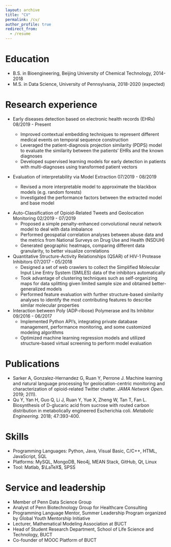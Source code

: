 ```yaml
---
layout: archive
title: "CV"
permalink: /cv/
author_profile: true
redirect_from:
  - /resume
---
```


Education
======
* B.S. in Bioengineering, Beijing University of Chemical Technology, 2014-2018
* M.S. in Data Science, University of Pennsylvania, 2018-2020 (expected)

Research experience
======
* Early diseases detection based on electronic health records (EHRs) 								 08/2019 - Present
  * Improved  contextual  embedding  techniques  to  represent  different  medical  events on temporal sequence construction
  * Leveraged the patient-diagnosis projection similarity (PDPS) model to evaluate the similarity between the patients’ EHRs and the known diagnoses
  * Developed supervised learning models for early detection in patients with multi-diagnoses using transformed patient vectors

* Evaluation of interpretability via Model Extraction                                                                07/2019 - 08/2019
  * Revised a more interpretable model to approximate the blackbox models (e.g. random forests)
  * Investigated the performance factors between the extracted model and base model
- Auto-Classification of Opioid-Related Tweets and Geolocation Monitoring                      02/2019 - 07/2019
  - Proposed a simple penalty-enhanced convolutional neural network model to deal with data imbalance
  - Performed geospatial correlation analyses between abuse data and the metrics from National Surveys on Drug Use and Health (NSDUH)
  - Generated geographic heatmaps, comparing different data granularity, to better visualize correlations
- Quantitative Structure-Activity Relationships (QSAR) of HIV-1 Protease Inhibitors          07/2017 - 05/2018
  - Designed a set of web crawlers to collect the Simplified Molecular Input Line Entry System (SMILES) data of the inhibitors automatically
  - Took advantage of clustering techniques such as self-organizing maps for data splitting given limited sample size and obtained better-generalized models
  - Performed feature evaluation with further structure-based similarity analyses to identify the most contributing features to describe similar molecular properties
- Interaction between Poly (ADP-ribose) Polymerase and Its Inhibitor                                 09/2016 - 06/2017
  - Implemented Python API’s, integrating private database management, performance monitoring, and some customized modeling algorithms
  - Optimized machine learning regression models and utilized structure-based virtual screening to perform model evaluation

Publications
======

- Sarker A, Gonzalez-Hernandez G, Ruan Y, Perrone J. Machine learning and natural language processing for geolocation-centric monitoring and characterization of opioid-related Twitter chatter. *JAMA Network Open*.  2019; 2(11).
- Qu Y, Yan H, Guo Q, Li J, Ruan Y, Yue X, Zheng W, Tan T, Fan L. Biosynthesis of D-glucaric acid from sucrose with routed carbon distribution in metabolically engineered Escherichia coli. *Metabolic Engineering*.  2018; 47:393-400.

Skills
======

* Programming Languages: Python, Java, Visual Basic, C/C++, HTML, JavaScript, SQL
* Platforms: MySQL, MongoDB, Neo4j, MEAN Stack, GitHub, Qt, Linux
* Tool:  Matlab, $\LaTeX$, SPSS

Service and leadership
======
* Member of Penn Data Science Group
* Analyst of Penn Biotechnology Group for Healthcare Consulting
* Programming Language Mentor, Summer Leadership Program organized by Global Youth Mentorship Initiative
* Lecturer, Mathematical Modeling Association at BUCT
* Head of Student Research Department, School of Life Science and Technology, BUCT
* Co-founder of MOOC Platform of BUCT

